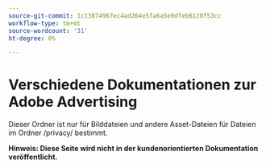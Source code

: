 ```yaml
---
source-git-commit: 1c13874967ec4ad264e5fa6a5e0dfeb6120f53cc
workflow-type: tm+mt
source-wordcount: '31'
ht-degree: 0%

---
```

# Verschiedene Dokumentationen zur Adobe Advertising

Dieser Ordner ist nur für Bilddateien und andere Asset-Dateien für Dateien im Ordner /privacy/ bestimmt.

**Hinweis: Diese Seite wird nicht in der kundenorientierten Dokumentation veröffentlicht.**
